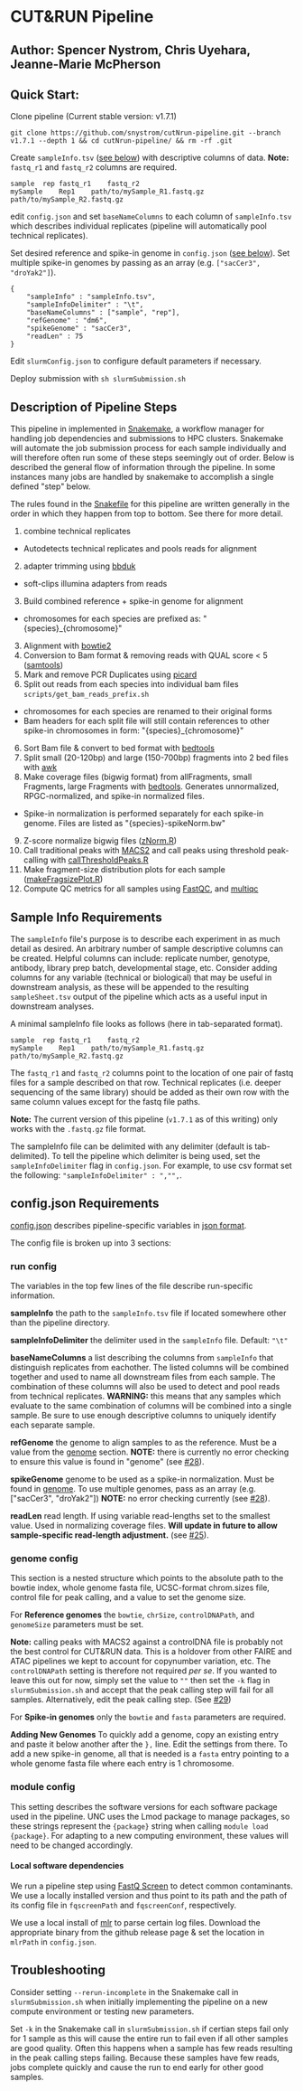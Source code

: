 # CUT&RUN Pipeline
## Author: Spencer Nystrom, Chris Uyehara, Jeanne-Marie McPherson

## Quick Start:

Clone pipeline (Current stable version: v1.7.1)
```
git clone https://github.com/snystrom/cutNrun-pipeline.git --branch v1.7.1 --depth 1 && cd cutNrun-pipeline/ && rm -rf .git
```

Create `sampleInfo.tsv` ([see below](#sampleInfo)) with descriptive columns of data.
**Note:** `fastq_r1` and `fastq_r2` columns are required.
```
sample	rep	fastq_r1	fastq_r2
mySample	Rep1	path/to/mySample_R1.fastq.gz	path/to/mySample_R2.fastq.gz
```

edit `config.json` and set `baseNameColumns` to each column of `sampleInfo.tsv` which describes individual replicates (pipeline will automatically pool technical replicates).

Set desired reference and spike-in genome in `config.json` ([see below](#config)). Set multiple spike-in genomes by passing as an array (e.g. `["sacCer3", "droYak2"]`).

```
{
	"sampleInfo" : "sampleInfo.tsv",
	"sampleInfoDelimiter" : "\t",
	"baseNameColumns" : ["sample", "rep"],
	"refGenome" : "dm6",
	"spikeGenome" : "sacCer3",
	"readLen" : 75
}
```

Edit `slurmConfig.json` to configure default parameters if necessary.

Deploy submission with `sh slurmSubmission.sh`

## Description of Pipeline Steps

This pipeline in implemented in [Snakemake](https://snakemake.readthedocs.io/en/stable/), a workflow manager for handling job dependencies and submissions to HPC clusters. Snakemake will automate the job submission process for each sample individually and will therefore often run some of these steps seemingly out of order. Below is described the general flow of information through the pipeline. In some instances many jobs are handled by snakemake to accomplish a single defined "step" below.

The rules found in the [Snakefile](Snakefile) for this pipeline are written generally in the order in which they happen from top to bottom. See there for more detail.

1. combine technical replicates
 - Autodetects technical replicates and pools reads for alignment
2. adapter trimming using [bbduk](https://jgi.doe.gov/data-and-tools/bbtools/bb-tools-user-guide/bbduk-guide/)
 - soft-clips illumina adapters from reads
3. Build combined reference + spike-in genome for alignment
 - chromosomes for each species are prefixed as: "{species}_{chromosome}"
3. Alignment with [bowtie2](http://bowtie-bio.sourceforge.net/bowtie2/index.shtml)
4. Conversion to Bam format & removing reads with QUAL score < 5 ([samtools](http://www.htslib.org/))
5. Mark and remove PCR Duplicates using [picard](https://broadinstitute.github.io/picard/)
6. Split out reads from each species into individual bam files `scripts/get_bam_reads_prefix.sh`
 - chromosomes for each species are renamed to their original forms
 - Bam headers for each split file will still contain references to other spike-in chromosomes in form: "{species}_{chromosome}"
6. Sort Bam file & convert to bed format with [bedtools][bedtools]
7. Split small (20-120bp) and large (150-700bp) fragments into 2 bed files with [awk](https://www.geeksforgeeks.org/awk-command-unixlinux-examples/)
8. Make coverage files (bigwig format) from allFragments, small Fragments, large Fragments with [bedtools][bedtools]. Generates unnormalized, RPGC-normalized, and spike-in normalized files.
 - Spike-in normalization is performed separately for each spike-in genome. Files are listed as "{species}-spikeNorm.bw"
9. Z-score normalize bigwig files ([zNorm.R](scripts/zNorm.r))
10. Call traditional peaks with [MACS2](https://github.com/taoliu/MACS) and call peaks using threshold peak-calling with [callThresholdPeaks.R](scripts/callThresholdPeaks.R)
11. Make fragment-size distribution plots for each sample ([makeFragsizePlot.R](scripts/makeFragsizePlot.R))
12. Compute QC metrics for all samples using [FastQC][fastqc], and [multiqc][multiqc]

## <a name="sampleInfo"></a> Sample Info Requirements

The `sampleInfo` file's purpose is to describe each experiment in as much
detail as desired. An arbitrary number of sample descriptive columns can be
created. Helpful columns can include: replicate number, genotype, antibody,
library prep batch, developmental stage, etc. Consider adding columns for any
variable (technical or biological) that may be useful in downstream analysis,
as these will be appended to the resulting `sampleSheet.tsv` output of the
pipeline which acts as a useful input in downstream analyses.

A minimal sampleInfo file looks as follows (here in tab-separated format).
```
sample	rep	fastq_r1	fastq_r2
mySample	Rep1	path/to/mySample_R1.fastq.gz	path/to/mySample_R2.fastq.gz
```

The `fastq_r1` and `fastq_r2` columns point to the location of one pair of
fastq files for a sample described on that row. Technical replicates (i.e.
deeper sequencing of the same library) should be added as their own row with the same column values except for the fastq file paths.

**Note:** The current version of this pipeline (`v1.7.1` as of this writing) only works with the `.fastq.gz` file format. 

The sampleInfo file can be delimited with any delimiter (default is
tab-delimited). To tell the pipeline which delimiter is being used, set the
`sampleInfoDelimiter` flag in `config.json`. For example, to use csv format set
the following: `"sampleInfoDelimiter" : ","",`.


## <a name="config"></a> config.json Requirements


[config.json](config.json) describes pipeline-specific variables in [json format](https://www.tutorialspoint.com/json/json_overview.htm). 

The config file is broken up into 3 sections:
### run config
The variables in the top few lines of the file describe run-specific information.

**sampleInfo** the path to the `sampleInfo.tsv` file if located somewhere other than the pipeline directory.

**sampleInfoDelimiter** the delimiter used in the `sampleInfo` file. Default: `"\t"`

**baseNameColumns** a list describing the columns from `sampleInfo` that distinguish replicates from eachother. The listed columns will be combined together and used to name all downstream files from each sample. The combination of these columns will also be used to detect and pool reads from technical replicates. **WARNING:** this means that any samples which evaluate to the same combination of columns will be combined into a single sample. Be sure to use enough descriptive columns to uniquely identify each separate sample.

**refGenome** the genome to align samples to as the reference. Must be a value
from the [genome](#configGenome) section. **NOTE:** there is currently no error
checking to ensure this value is found in "genome" (see [#28][i28]).

**spikeGenome** genome to be used as a spike-in normalization. Must be found in
[genome](#configGenome). To use multiple genomes, pass as an array (e.g. ["sacCer3", "droYak2"]) **NOTE:** no error checking currently (see
[#28][i28]).

**readLen** read length. If using variable read-lengths set to the smallest
value. Used in normalizing coverage files. **Will update in future to allow
sample-specific read-length adjustment.** (see [#25][i25]).

### <a name="configGenome"></a> genome config 
This section is a nested structure which points to the absolute path to the
bowtie index, whole genome fasta file, UCSC-format chrom.sizes file, control
file for peak calling, and a value to set the genome size.

For **Reference genomes** the `bowtie`, `chrSize`, `controlDNAPath`, and
`genomeSize` parameters must be set.

**Note:** calling peaks with MACS2 against a controlDNA file is probably not
the best control for CUT&RUN data. This is a holdover from other FAIRE and ATAC
pipelines we kept to account for copynumber variation, etc. The
`controlDNAPath` setting is therefore not required *per se*. If you wanted to
leave this out for now, simply set the value to `""` then set the `-k` flag in
`slurmSubmission.sh` and accept that the peak calling step will fail for all
samples. Alternatively, edit the peak calling step. (See [#29][i29])

For **Spike-in genomes** only the `bowtie` and `fasta` parameters are required.

**Adding New Genomes**
To quickly add a genome, copy an existing entry and paste it below another after the
`},` line. Edit the settings from there. To add a new spike-in genome, all that
is needed is a `fasta` entry pointing to a whole genome fasta file where each entry is 1 chromosome.

### module config
This setting describes the software versions for each software package used in the pipeline. UNC uses the Lmod package to manage packages, so these strings represent the `{package}` string when calling `module load {package}`. For adapting to a new computing environment, these values will need to be changed accordingly.

#### Local software dependencies
We run a pipeline step using [FastQ
Screen](https://www.bioinformatics.babraham.ac.uk/projects/fastq_screen/) to
detect common contaminants. We use a locally installed version and thus point to
its path and the path of its config file in `fqscreenPath` and `fqscreenConf`,
respectively.

We use a local install of [mlr](https://github.com/johnkerl/miller) to parse
certain log files. Download the appropriate binary from the github release page
& set the location in `mlrPath` in `config.json`.

## Troubleshooting
Consider setting `--rerun-incomplete` in the Snakemake call in `slurmSubmission.sh` when initially implementing the pipeline on a new compute environment or testing new parameters.

Set `-k` in the Snakemake call in `slurmSubmission.sh` if certian steps fail only for 1 sample as this will cause the entire run to fail even if all other samples are good quality. Often this happens when a sample has few reads resulting in the peak calling steps failing. Because these samples have few reads, jobs complete quickly and cause the run to end early for other good samples. 

[i25]: https://github.com/snystrom/cutNrun-pipeline/issues/25
[i28]: https://github.com/snystrom/cutNrun-pipeline/issues/28
[i29]: https://github.com/snystrom/cutNrun-pipeline/issues/29
[bedtools]: https://bedtools.readthedocs.io/en/latest/
[fastqc]: http://www.bioinformatics.babraham.ac.uk/projects/fastqc/
[multiqc]: https://multiqc.info/

